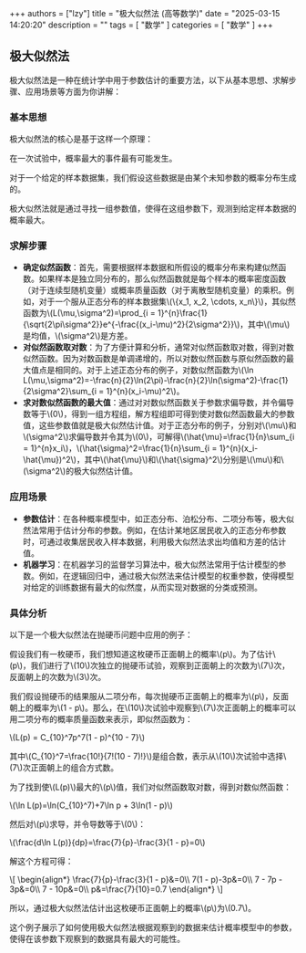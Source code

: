 +++
authors = ["lzy"]
title = "极大似然法 (高等数学)"
date = "2025-03-15 14:20:20"
description = ""
tags = [
    "数学"
]
categories = [
    "数学"
]
+++


## 极大似然法
极大似然法是一种在统计学中用于参数估计的重要方法，以下从基本思想、求解步骤、应用场景等方面为你讲解：

### 基本思想
极大似然法的核心是基于这样一个原理：

在一次试验中，概率最大的事件最有可能发生。

对于一个给定的样本数据集，我们假设这些数据是由某个未知参数的概率分布生成的。

极大似然法就是通过寻找一组参数值，使得在这组参数下，观测到给定样本数据的概率最大。

### 求解步骤
- **确定似然函数**：首先，需要根据样本数据和所假设的概率分布来构建似然函数。如果样本是独立同分布的，那么似然函数就是每个样本的概率密度函数（对于连续型随机变量）或概率质量函数（对于离散型随机变量）的乘积。例如，对于一个服从正态分布的样本数据集\\(\\{x_1, x_2, \cdots, x_n\\}\\)，其似然函数为\\(L(\\mu,\\sigma^2)=\\prod_{i = 1}^{n}\\frac{1}{\\sqrt{2\\pi\\sigma^2}}e^{-\\frac{(x_i-\\mu)^2}{2\\sigma^2}}\\)，其中\\(\\mu\\)是均值，\\(\\sigma^2\\)是方差。
- **对似然函数取对数**：为了方便计算和分析，通常对似然函数取对数，得到对数似然函数。因为对数函数是单调递增的，所以对数似然函数与原似然函数的最大值点是相同的。对于上述正态分布的例子，对数似然函数为\\(\ln L(\mu,\sigma^2)=-\frac{n}{2}\ln(2\pi)-\frac{n}{2}\ln(\sigma^2)-\frac{1}{2\sigma^2}\sum_{i = 1}^{n}(x_i-\mu)^2\\)。
- **求对数似然函数的最大值**：通过对对数似然函数关于参数求偏导数，并令偏导数等于\\(0\\)，得到一组方程组，解方程组即可得到使对数似然函数最大的参数值，这些参数值就是极大似然估计值。对于正态分布的例子，分别对\\(\mu\\)和\\(\sigma^2\\)求偏导数并令其为\\(0\\)，可解得\\(\hat{\mu}=\frac{1}{n}\sum_{i = 1}^{n}x_i\\)，\\(\hat{\sigma}^2=\frac{1}{n}\sum_{i = 1}^{n}(x_i-\hat{\mu})^2\\)，其中\\(\hat{\mu}\\)和\\(\hat{\sigma}^2\\)分别是\\(\mu\\)和\\(\sigma^2\\)的极大似然估计值。

### 应用场景
- **参数估计**：在各种概率模型中，如正态分布、泊松分布、二项分布等，极大似然法常用于估计分布的参数。例如，在估计某地区居民收入的正态分布参数时，可通过收集居民收入样本数据，利用极大似然法求出均值和方差的估计值。
- **机器学习**：在机器学习的监督学习算法中，极大似然法常用于估计模型的参数。例如，在逻辑回归中，通过极大似然法来估计模型的权重参数，使得模型对给定的训练数据有最大的似然度，从而实现对数据的分类或预测。

### 具体分析

以下是一个极大似然法在抛硬币问题中应用的例子：

假设我们有一枚硬币，我们想知道这枚硬币正面朝上的概率\\(p\\)。为了估计\\(p\\)，我们进行了\\(10\\)次独立的抛硬币试验，观察到正面朝上的次数为\\(7\\)次，反面朝上的次数为\\(3\\)次。

我们假设抛硬币的结果服从二项分布，每次抛硬币正面朝上的概率为\\(p\\)，反面朝上的概率为\\(1 - p\\)。那么，在\\(10\\)次试验中观察到\\(7\\)次正面朝上的概率可以用二项分布的概率质量函数来表示，即似然函数为：

\\(L(p) = C_{10}^7p^7(1 - p)^{10 - 7}\\)

其中\\(C_{10}^7=\frac{10!}{7!(10 - 7)!}\\)是组合数，表示从\\(10\\)次试验中选择\\(7\\)次正面朝上的组合方式数。

为了找到使\\(L(p)\\)最大的\\(p\\)值，我们对似然函数取对数，得到对数似然函数：

\\(\ln L(p)=\ln(C_{10}^7)+7\ln p + 3\ln(1 - p)\\)

然后对\\(p\\)求导，并令导数等于\\(0\\)：

\\(\frac{d\ln L(p)}{dp}=\frac{7}{p}-\frac{3}{1 - p}=0\\)

解这个方程可得：

\\[
\begin{align*}
\frac{7}{p}-\frac{3}{1 - p}&=0\\\\
7(1 - p)-3p&=0\\\\
7 - 7p - 3p&=0\\\\
7 - 10p&=0\\\\
p&=\frac{7}{10}=0.7
\end{align*}
\\]

所以，通过极大似然法估计出这枚硬币正面朝上的概率\\(p\\)为\\(0.7\\)。

这个例子展示了如何使用极大似然法根据观察到的数据来估计概率模型中的参数，使得在该参数下观察到的数据具有最大的可能性。